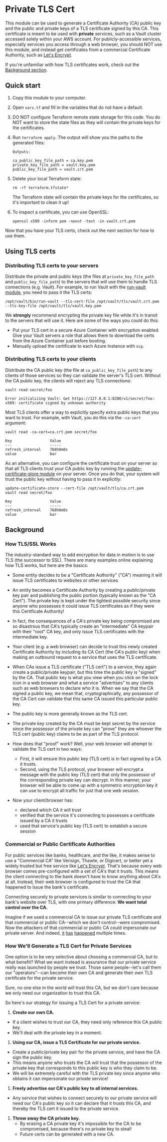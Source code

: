# Private TLS Cert

This module can be used to generate a Certificate Authority (CA) public key and the public and private keys of a 
TLS certificate signed by this CA. This certificate is meant to be used with **private** services, such as a Vault 
cluster accessed solely within your AWS account. For publicly-accessible services, especially services you access 
through a web browser, you should NOT use this module, and instead get certificates from a commercial Certificate 
Authority, such as [Let's Encrypt](https://letsencrypt.org/).

If you're unfamiliar with how TLS certificates work, check out the [Background section](#background).




## Quick start

1. Copy this module to your computer.

1. Open `vars.tf` and fill in the variables that do not have a default.

1. DO NOT configure Terraform remote state storage for this code. You do NOT want to store the state files as they 
   will contain the private keys for the certificates.

1. Run `terraform apply`. The output will show you the paths to the generated files:

    ```
    Outputs:
    
    ca_public_key_file_path = ca.key.pem
    private_key_file_path = vault.key.pem
    public_key_file_path = vault.crt.pem
    ```
    
1. Delete your local Terraform state:

    ```
    rm -rf terraform.tfstate*
    ```

   The Terraform state will contain the private keys for the certificates, so it's important to clean it up!

1. To inspect a certificate, you can use OpenSSL:

    ```
    openssl x509 -inform pem -noout -text -in vault.crt.pem
    ```

Now that you have your TLS certs, check out the next section for how to use them.




## Using TLS certs


### Distributing TLS certs to your servers

Distribute the private and public keys (the files at `private_key_file_path` and `public_key_file_path`) to the 
servers that will use them to handle TLS connections (e.g. Vault). For example, to run Vault with the [run-vault 
module](https://github.com/gruntwork-io/terraform-vault-azure/tree/master/modules/run-vault), you need to pass it the TLS certs: 

```
/opt/vault/bin/run-vault --tls-cert-file /opt/vault/tls/vault.crt.pem --tls-key-file /opt/vault/tls/vault.key.pem
```   

We **strongly** recommend encrypting the private key file while it's in transit to the servers that will use it. Here 
are some of the ways you could do this:

* Put your TLS cert in a secure Azure Container with encryption enabled. Give your Vault servers a role that allows them
  to download the certs from the Azure Container just before booting.
* Manually upload the certificate to each Azure Instance with `scp`.


### Distributing TLS certs to your clients   
   
Distribute the CA public key (the file at `ca_public_key_file_path`) to any clients of those services so they can 
validate the server's TLS cert. Without the CA public key, the clients will reject any TLS connections: 

```
vault read secret/foo

Error initializing Vault: Get https://127.0.0.1:8200/v1/secret/foo: x509: certificate signed by unknown authority
```

Most TLS clients offer a way to explicitly specify extra public keys that you want to trust. For example, with 
Vault, you do this via the `-ca-cert` argument:

```
vault read -ca-cert=ca.crt.pem secret/foo

Key                 Value
---                 -----
refresh_interval    768h0m0s
value               bar
```

As an alternative, you can configure the certificate trust on your server so that all TLS clients trust your CA
public key by running the [update-certificate-store module](https://github.com/gruntwork-io/terraform-vault-azure/tree/master/modules/update-certificate-store) on your server. Once 
you do that, your system will trust the public key without having to pass it in explicitly:

```
update-certificate-store --cert-file /opt/vault/tls/ca.crt.pem
vault read secret/foo

Key                 Value
---                 -----
refresh_interval    768h0m0s
value               bar
```



## Background


### How TLS/SSL Works

The industry-standard way to add encryption for data in motion is to use TLS (the successor to SSL). There are many 
examples online explaining how TLS works, but here are the basics:

- Some entity decides to be a "Certificate Authority" ("CA") meaning it will issue TLS certificates to websites or 
  other services

- An entity becomes a Certificate Authority by creating a public/private key pair and publishing the public portion 
  (typically known as the "CA Cert"). The private key is kept under the tightest possible security since anyone who 
  possesses it could issue TLS certificates as if they were this Certificate Authority!

- In fact, the consequences of a CA's private key being compromised are so disastrous that CA's typically create an 
  "intermediate" CA keypair with their "root" CA key, and only issue TLS certificates with the intermediate key.

- Your client (e.g. a web browser) can decide to trust this newly created Certificate Authority by including its CA 
  Cert (the CA's public key) when making an outbound request to a service that uses the TLS certificate.

- When CAs issue a TLS certificate ("TLS cert") to a service, they again create a public/private keypair, but this time 
  the public key is "signed" by the CA. That public key is what you view when you click on the lock icon in a web 
  browser and what a service "advertises" to any clients such as web browsers to declare who it is. When we say that 
  the CA signed a public key, we mean that, cryptographically, any possessor of the CA Cert can validate that this same 
  CA issued this particular public key.

- The public key is more generally known as the TLS cert.

- The private key created by the CA must be kept secret by the service since the possessor of the private key can 
  "prove" they are whoever the TLS cert (public key) claims to be as part of the TLS protocol.

- How does that "proof" work? Well, your web browser will attempt to validate the TLS cert in two ways:
  - First, it will ensure this public key (TLS cert) is in fact signed by a CA it trusts.
  - Second, using the TLS protocol, your browser will encrypt a message with the public key (TLS cert) that only the
    possessor of the corresponding private key can decrypt. In this manner, your browser will be able to come up with a
    symmetric encryption key it can use to encrypt all traffic for just that one web session.

- Now your client/browser has:
  - declared which CA it will trust
  - verified that the service it's connecting to possesses a certificate issued by a CA it trusts
  - used that service's public key (TLS cert) to establish a secure session


### Commercial or Public Certificate Authorities

For public services like banks, healthcare, and the like, it makes sense to use a "Commercial CA" like Verisign, Thawte,
or Digicert, or better yet a widely trusted but free service like [Let's Encrypt](https://letsencrypt.org/). That's 
because every web browser comes pre-configured with a set of CA's that it trusts. This means the client connecting to 
the bank doesn't have to know anything about CA's at all. Instead, their web browser is configured to trust the CA that 
happened to issue the bank's certificate.

Connecting securely to private services is similar to connecting to your bank's website over TLS, with one primary 
difference: **We want total control over the CA.**

Imagine if we used a commercial CA to issue our private TLS certificate and that commercial or public CA--which we 
don't control--were compromised. Now the attackers of that commercial or public CA could impersonate our private server. 
And indeed, [it](https://www.theguardian.com/technology/2011/sep/05/diginotar-certificate-hack-cyberwar) [has](
https://www.schneier.com/blog/archives/2012/02/verisign_hacked.html) [happened](
http://www.infoworld.com/article/2623707/hacking/the-real-security-issue-behind-the-comodo-hack.html)
multiple times.


### How We'll Generate a TLS Cert for Private Services

One option is to be very selective about choosing a commercial CA, but to what benefit? What we want instead is 
assurance that our private service really was launched by people we trust. Those same people--let's call them our 
"operators"--can become their *own* CA and generate their *own* TLS certificate for the private service.

Sure, no one else in the world will trust this CA, but we don't care because we only need our organization to trust 
this CA.

So here's our strategy for issuing a TLS Cert for a private service:

1. **Create our own CA.**
  - If a client wishes to trust our CA, they need only reference this CA public key.
  - We'll deal with the private key in a moment.

1. **Using our CA, issue a TLS Certificate for our private service.**
  - Create a public/private key pair for the private service, and have the CA sign the public key.
  - This means anyone who trusts the CA will trust that the possessor of the private key that corresponds to this public 
    key is who they claim to be.
  - We will be extremely careful with the TLS private key since anyone who obtains it can impersonate our private 
    service!

1. **Freely advertise our CA's public key to all internal services.**
  - Any service that wishes to connect securely to our private service will need our CA's public key so it can declare 
    that it trusts this CA, and thereby the TLS cert it issued to the private service.

1. **Throw away the CA private key.**
    - By erasing a CA private key it's impossible for the CA to be compromised, because there's no private key to steal!
    - Future certs can be generated with a new CA.

